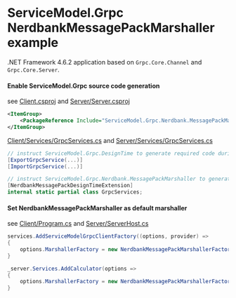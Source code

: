 # ServiceModel.Grpc NerdbankMessagePackMarshaller example

.NET Framework 4.6.2 application based on `Grpc.Core.Channel` and `Grpc.Core.Server`.

#### Enable ServiceModel.Grpc source code generation

see [Client.csproj](Client/Client.csproj) and [Server/Server.csproj](Server/Server.csproj)

```xml
<ItemGroup>
    <PackageReference Include="ServiceModel.Grpc.Nerdbank.MessagePackMarshaller" />
</ItemGroup>
```

[Client/Services/GrpcServices.cs](Client/Services/GrpcServices.cs) and [Server/Services/GrpcServices.cs](Server/Services/GrpcServices.cs)

```cs
// instruct ServiceModel.Grpc.DesignTime to generate required code during the build process
[ExportGrpcService(...)] 
[ImportGrpcService(...)] 

// instruct ServiceModel.Grpc.Nerdbank.MessagePackMarshaller to generate required code during the build process
[NerdbankMessagePackDesignTimeExtension]
internal static partial class GrpcServices;
```

#### Set NerdbankMessagePackMarshaller as default marshaller

see [Client/Program.cs](Client/Program.cs) and [Server/ServerHost.cs](Server/ServerHost.cs)

```c#
services.AddServiceModelGrpcClientFactory((options, provider) =>
{
    options.MarshallerFactory = new NerdbankMessagePackMarshallerFactory(PolyTypes.TypeShapeProvider);
}

_server.Services.AddCalculator(options =>
{
    options.MarshallerFactory = new NerdbankMessagePackMarshallerFactory(PolyTypes.TypeShapeProvider);
}
```